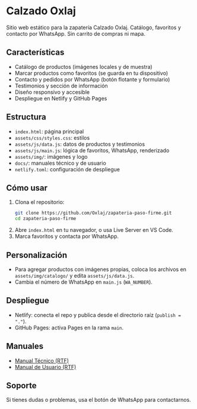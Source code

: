 # Calzado Oxlaj
Sitio web estático para la zapatería Calzado Oxlaj. Catálogo, favoritos y contacto por WhatsApp. Sin carrito de compras ni mapa.

## Características
- Catálogo de productos (imágenes locales y de muestra)
- Marcar productos como favoritos (se guarda en tu dispositivo)
- Contacto y pedidos por WhatsApp (botón flotante y formulario)
- Testimonios y sección de información
- Diseño responsivo y accesible
- Despliegue en Netlify y GitHub Pages

## Estructura
- `index.html`: página principal
- `assets/css/styles.css`: estilos
- `assets/js/data.js`: datos de productos y testimonios
- `assets/js/main.js`: lógica de favoritos, WhatsApp, renderizado
- `assets/img/`: imágenes y logo
- `docs/`: manuales técnico y de usuario
- `netlify.toml`: configuración de despliegue

## Cómo usar
1. Clona el repositorio:
   ```sh
   git clone https://github.com/Oxlaj/zapateria-paso-firme.git
   cd zapateria-paso-firme
   ```
2. Abre `index.html` en tu navegador, o usa Live Server en VS Code.
3. Marca favoritos y contacta por WhatsApp.

## Personalización
- Para agregar productos con imágenes propias, coloca los archivos en `assets/img/catalogo/` y edita `assets/js/data.js`.
- Cambia el número de WhatsApp en `main.js` (`WA_NUMBER`).

## Despliegue
- Netlify: conecta el repo y publica desde el directorio raíz (`publish = "."`).
- GitHub Pages: activa Pages en la rama `main`.

## Manuales
- [Manual Técnico (RTF)](docs/Manual_Tecnico_Calzado_Oxlaj.rtf)
- [Manual de Usuario (RTF)](docs/Manual_de_Usuario_Calzado_Oxlaj.rtf)

## Soporte
Si tienes dudas o problemas, usa el botón de WhatsApp para contactarnos.
